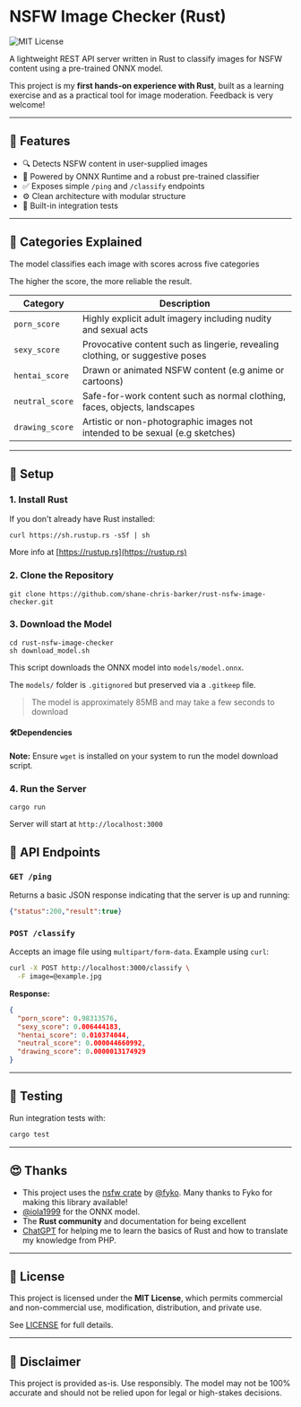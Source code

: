 # NSFW Image Checker (Rust)
![MIT License](https://img.shields.io/badge/license-MIT-green)

A lightweight REST API server written in Rust to classify images for NSFW content using a pre-trained ONNX model.

This project is my **first hands-on experience with Rust**, built as a learning exercise and as a practical tool for image moderation. Feedback is very welcome!

---

## 🚀 Features

* 🔍 Detects NSFW content in user-supplied images
* 🧠 Powered by ONNX Runtime and a robust pre-trained classifier
* ✅ Exposes simple `/ping` and `/classify` endpoints
* ⚙️ Clean architecture with modular structure
* 🎯 Built-in integration tests

---

## 📆 Categories Explained

The model classifies each image with scores across five categories

The higher the score, the more reliable the result.

| Category        | Description                                                                    |
| --------------- | ------------------------------------------------------------------------------ |
| `porn_score`    | Highly explicit adult imagery including nudity and sexual acts                 |
| `sexy_score`    | Provocative content such as lingerie, revealing clothing, or suggestive poses  |
| `hentai_score`  | Drawn or animated NSFW content (e.g anime or cartoons)                       |
| `neutral_score` | Safe-for-work content such as normal clothing, faces, objects, landscapes      |
| `drawing_score` | Artistic or non-photographic images not intended to be sexual (e.g sketches) |

---

## 📁 Setup

### 1. Install Rust

If you don't already have Rust installed:

```
curl https://sh.rustup.rs -sSf | sh
```
More info at [https://rustup.rs](https://rustup.rs)

### 2. Clone the Repository

```
git clone https://github.com/shane-chris-barker/rust-nsfw-image-checker.git
```

### 3. Download the Model

```
cd rust-nsfw-image-checker
sh download_model.sh
```

This script downloads the ONNX model into `models/model.onnx`. 

The `models/` folder is `.gitignored` but preserved via a `.gitkeep` file.
> The model is approximately 85MB and may take a few seconds to download

#### 🛠️Dependencies  
**Note:** Ensure `wget` is installed on your system to run the model download script.

### 4. Run the Server

```
cargo run
```

Server will start at `http://localhost:3000`

## 🔮 API Endpoints

### `GET /ping`

Returns a basic JSON response indicating that the server is up and running:

```json
{"status":200,"result":true}
```

### `POST /classify`

Accepts an image file using `multipart/form-data`. Example using `curl`:

```bash
curl -X POST http://localhost:3000/classify \
  -F image=@example.jpg
```

**Response:**

```json
{
  "porn_score": 0.98313576,
  "sexy_score": 0.006444183,
  "hentai_score": 0.010374044,
  "neutral_score": 0.000044660992,
  "drawing_score": 0.0000013174929
}
```

---

## 🔧 Testing

Run integration tests with:

```bash
cargo test
```

---

## 😍 Thanks

* This project uses the [nsfw crate](https://github.com/Fyko/nsfw) by [@fyko](https://github.com/Fyko). Many thanks to Fyko for making this library available!
* [@iola1999](https://github.com/iola1999) for the ONNX model.
* The __Rust community__ and documentation for being excellent
* [ChatGPT](https://openai.com/chatgpt) for helping me to learn the basics of Rust and how to translate my knowledge from PHP. 

---

## 📄 License

This project is licensed under the **MIT License**, which permits commercial and non-commercial use, modification, distribution, and private use.

See [LICENSE](./LICENSE) for full details.

---

## 🚫 Disclaimer

This project is provided as-is. Use responsibly. The model may not be 100% accurate and should not be relied upon for legal or high-stakes decisions.

